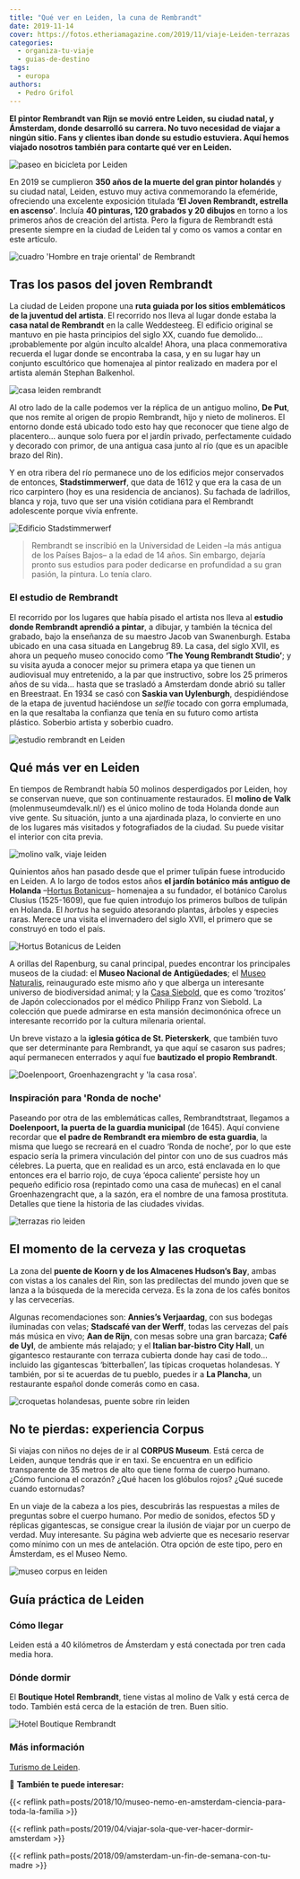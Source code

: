 ```yaml
---
title: "Qué ver en Leiden, la cuna de Rembrandt"
date: 2019-11-14
cover: https://fotos.etheriamagazine.com/2019/11/viaje-Leiden-terrazas.jpg
categories: 
  - organiza-tu-viaje
  - guias-de-destino
tags: 
  - europa
authors: 
  - Pedro Grifol
---
```


**El pintor Rembrandt van Rijn se movió entre Leiden, su ciudad natal, y Ámsterdam, 
donde desarrolló su carrera. No tuvo necesidad de viajar a ningún sitio. Fans y clientes 
iban donde su estudio estuviera. Aquí hemos viajado nosotros también para contarte qué 
ver en Leiden.** 

![paseo en bicicleta por Leiden](https://fotos.etheriamagazine.com/2019/11/que-ver-Leiden.jpg "Estampa otoñal de Leiden. ©Pedro Grifol")

En 2019 se cumplieron **350 años de la muerte del gran pintor holandés** y su ciudad 
natal, Leiden, estuvo muy activa conmemorando la efeméride, ofreciendo una excelente 
exposición titulada **‘El Joven Rembrandt, estrella en ascenso’**. Incluía **40 
pinturas, 120 grabados y 20 dibujos** en torno a los primeros años de creación del 
artista. Pero la figura de Rembrandt está presente siempre en la ciudad de Leiden tal y 
como os vamos a contar en este artículo. 

![cuadro 'Hombre en traje oriental' de Rembrandt](https://fotos.etheriamagazine.com/2019/11/Hombre-en-traje-oriental.jpg "El célebre cuadro 'Hombre en traje oriental' © Dirk van Egmond")

## Tras los pasos del joven Rembrandt

La ciudad de Leiden propone una **ruta guiada por los sitios emblemáticos de la juventud 
del artista**. El recorrido nos lleva al lugar donde estaba la **casa natal de 
Rembrandt** en la calle Weddesteeg. El edificio original se mantuvo en pie hasta 
principios del siglo XX, cuando fue demolido… ¡probablemente por algún inculto alcalde! 
Ahora, una placa conmemorativa recuerda el lugar donde se encontraba la casa, y en su 
lugar hay un conjunto escultórico que homenajea al pintor realizado en madera por el 
artista alemán Stephan Balkenhol. 

![casa leiden rembrandt](https://fotos.etheriamagazine.com/2019/11/escultura-rembrandt-leiden.jpg "Escultura de Stephan Balkenhold en el lugar donde estaba la casa donde nació Rembrandt. © P.Grifol")

Al otro lado de la calle podemos ver la réplica de un antiguo molino, **De Put**, que 
nos remite al origen de propio Rembrandt, hijo y nieto de molineros. El entorno donde 
está ubicado todo esto hay que reconocer que tiene algo de placentero… aunque solo fuera 
por el jardín privado, perfectamente cuidado y decorado con primor, de una antigua casa 
junto al río (que es un apacible brazo del Rin). 

Y en otra ribera del río permanece uno de los edificios mejor conservados de entonces, 
**Stadstimmerwerf**, que data de 1612 y que era la casa de un rico carpintero (hoy es 
una residencia de ancianos). Su fachada de ladrillos, blanca y roja, tuvo que ser una 
visión cotidiana para el Rembrandt adolescente porque vivía enfrente. 

![Edificio Stadstimmerwerf](https://fotos.etheriamagazine.com/2019/11/viaje-leiden-edificio-Stadstimmerwerf.jpg "Edificio Stadstimmerwerf. © P. Grifol")

> Rembrandt se inscribió en la Universidad de Leiden –la más antigua de los Países Bajos– 
> a la edad de 14 años. Sin embargo, dejaría pronto sus estudios para poder dedicarse en 
> profundidad a su gran pasión, la pintura. Lo tenía claro. 

### El estudio de Rembrandt

El recorrido por los lugares que había pisado el artista nos lleva al **estudio donde 
Rembrandt aprendió a pintar**, a dibujar, y también la técnica del grabado, bajo la 
enseñanza de su maestro Jacob van Swanenburgh. Estaba ubicado en una casa situada en 
Langebrug 89. La casa, del siglo XVII, es ahora un pequeño museo conocido como **‘The 
Young Rembrandt Studio’**; y su visita ayuda a conocer mejor su primera etapa ya que 
tienen un audiovisual muy entretenido, a la par que instructivo, sobre los 25 primeros 
años de su vida… hasta que se trasladó a Amsterdam donde abrió su taller en Breestraat. 
En 1934 se casó con **Saskia van Uylenburgh**, despidiéndose de la etapa de juventud 
haciéndose un _selfie_ tocado con gorra emplumada, en la que resaltaba la confianza que 
tenía en su futuro como artista plástico. Soberbio artista y soberbio cuadro. 

![estudio rembrandt en Leiden](https://fotos.etheriamagazine.com/2019/11/viaje-leiden-Young-Rembrandt-Studio.jpg "Estudio del joven Rembrandt. © P. Grifol")

## Qué más ver en Leiden

En tiempos de Rembrandt había 50 molinos desperdigados por Leiden, hoy se conservan 
nueve, que son continuamente restaurados. El **molino de Valk** (molenmuseumdevalk.nl/) 
es el único molino de toda Holanda donde aun vive gente. Su situación, junto a una 
ajardinada plaza, lo convierte en uno de los lugares más visitados y fotografiados de la 
ciudad. Su puede visitar el interior con cita previa. 

![molino valk, viaje leiden](https://fotos.etheriamagazine.com/2019/11/viaje-leiden-molino-de-Valk.jpg "Calle de Nieuwe Beestin con el molino de Valk al fondo. © P.Grifol")

Quinientos años han pasado desde que el primer tulipán fuese introducido en Leiden. A lo 
largo de todos estos años **el jardín botánico más antiguo de Holanda** –[Hortus 
Botanicus](http://hortusleiden.nl)– homenajea a su fundador, el botánico Carolus Clusius 
(1525-1609), que fue quien introdujo los primeros bulbos de tulipán en Holanda. El 
_hortus_ ha seguido atesorando plantas, árboles y especies raras. Merece una visita el 
invernadero del siglo XVII, el primero que se construyó en todo el país. 

![Hortus Botanicus de Leiden](https://fotos.etheriamagazine.com/2019/11/viaje-leiden-hortus-botanicus.jpg "Hortus Botanicus. © P.Grifol")

A orillas del Rapenburg, su canal principal, puedes encontrar los principales museos de 
la ciudad: el **Museo Nacional de Antigüedades**; el [Museo 
Naturalis](http://naturalis.nl), reinaugurado este mismo año y que alberga un 
interesante universo de biodiversidad animal; y la [Casa 
Siebold](http://sieboldhuis.org), que es como ‘trozitos’ de Japón coleccionados por el 
médico Philipp Franz von Siebold. La colección que puede admirarse en esta mansión 
decimonónica ofrece un interesante recorrido por la cultura milenaria oriental. 

Un breve vistazo a la **iglesia gótica de St. Pieterskerk**, que también tuvo que ser 
determinante para Rembrandt, ya que aquí se casaron sus padres; aquí permanecen 
enterrados y aquí fue **bautizado el propio Rembrandt**. 

![Doelenpoort, Groenhazengracht y 'la casa rosa'.](https://fotos.etheriamagazine.com/2019/11/viaje-leiden-doelenpoort-groenhazengracht-casa-rosa.jpg "Doelenpoort, Groenhazengracht y 'la casa rosa'. © P. Grifol")

### Inspiración para 'Ronda de noche'

Paseando por otra de las emblemáticas calles, Rembrandtstraat, llegamos a **Doelenpoort, 
la puerta de la guardia municipal** (de 1645). Aquí conviene recordar que **el padre de 
Rembrandt era miembro de esta guardia**, la misma que luego se recreará en el cuadro 
‘Ronda de noche’_,_ por lo que este espacio sería la primera vinculación del pintor con 
uno de sus cuadros más célebres. La puerta, que en realidad es un arco, está enclavada 
en lo que entonces era el barrio rojo, de cuya ‘época caliente’ persiste hoy un pequeño 
edificio rosa (repintado como una casa de muñecas) en el canal Groenhazen­gracht que, a 
la sazón, era el nombre de una famosa prostituta. Detalles que tiene la historia de las 
ciudades vividas. 

![terrazas rio leiden](https://fotos.etheriamagazine.com/2019/11/viaje-Leiden-terrazas.jpg "Terrazas junto al río en Leiden. © P. Grifol")

## El momento de la cerveza y las croquetas

La zona del **puente de Koorn y de los Almacenes Hudson’s Bay**, ambas con vistas a los 
canales del Rin, son las predilectas del mundo joven que se lanza a la búsqueda de la 
merecida cerveza. Es la zona de los cafés bonitos y las cervecerías. 

Algunas recomendaciones son: **Annies’s Verjaardag**, con sus bodegas iluminadas con 
velas; **Stadscafé van der Werff**, todas las cervezas del país más música en vivo; 
**Aan de Rijn**, con mesas sobre una gran barcaza; **Café de Uyl**, de ambiente más 
relajado; y el **Italian bar-bistro City Hall**, un gigantesco restaurante con terraza 
cubierta donde hay casi de todo… incluido las gigantescas ‘bitterballen’, las típicas 
croquetas holandesas. Y también, por si te acuerdas de tu pueblo, puedes ir a **La 
Plancha**, un restaurante español donde comerás como en casa. 

![croquetas holandesas, puente sobre rin leiden](https://fotos.etheriamagazine.com/2019/11/croquetas-puente-rin-holanda.jpg "Croquetas holandesas y puente sobre el Rin en Leiden. © P.Grifol")

## No te pierdas: experiencia Corpus

Si viajas con niños no dejes de ir al **CORPUS Museum**. Está cerca de Leiden, aunque 
tendrás que ir en taxi. Se encuentra en un edificio transparente de 35 metros de alto 
que tiene forma de cuerpo humano. ¿Cómo funciona el corazón? ¿Qué hacen los glóbulos 
rojos? ¿Qué sucede cuando estornudas? 

En un viaje de la cabeza a los pies, descubrirás las respuestas a miles de preguntas 
sobre el cuerpo humano. Por medio de sonidos, efectos 5D y réplicas gigantescas, se 
consigue crear la ilusión de viajar por un cuerpo de verdad. Muy interesante. Su página 
web advierte que es necesario reservar como mínimo con un mes de antelación. Otra opción 
de este tipo, pero en Ámsterdam, es el Museo Nemo. 

![museo corpus en leiden](https://fotos.etheriamagazine.com/2019/11/viaje-leiden-museo-corpus.jpg "Corpus. © P.Grifol")

## Guía práctica de Leiden

### Cómo llegar

Leiden está a 40 kilómetros de Ámsterdam y está conectada por tren cada media hora. 

### Dónde dormir

El **Boutique Hotel Rembrandt**, tiene vistas al molino de Valk y está cerca de todo. 
También está cerca de la estación de tren. Buen sitio. 

![Hotel Boutique Rembrandt](https://fotos.etheriamagazine.com/2019/11/Hotel-Boutique-Rembrandt-en-Nieuwe-Beestin-Mart.jpg "Hotel Boutique Rembrandt en Nieuwe Beestin Mart. © P. Grifol")

### Más información

[Turismo de Leiden](http://www.leiden.nl). 

📍 **También te puede interesar:** 

{{< reflink path=posts/2018/10/museo-nemo-en-amsterdam-ciencia-para-toda-la-familia >}} 

{{< reflink path=posts/2019/04/viajar-sola-que-ver-hacer-dormir-amsterdam >}} 

{{< reflink path=posts/2018/09/amsterdam-un-fin-de-semana-con-tu-madre >}}
